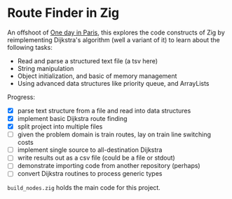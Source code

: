 # Route Finder in Zig

An offshoot of [One day in Paris](https://github.com/ewalk153/onedayinparis), this explores the code constructs of Zig by reimplementing Dijkstra's algorithm (well a variant of it) to learn about the following tasks:

 - Read and parse a structured text file (a tsv here)
 - String manipulation
 - Object initialization, and basic of memory management
 - Using advanced data structures like priority queue, and ArrayLists

Progress:
 - [x] parse text structure from a file and read into data structures
 - [x] implement basic Dijkstra route finding
 - [x] split project into multiple files
 - [ ] given the problem domain is train routes, lay on train line switching costs
 - [ ] implement single source to all-destination Dijkstra
 - [ ] write results out as a csv file (could be a file or stdout)
 - [ ] demonstrate importing code from another repository (perhaps)
 - [ ] convert Dijkstra routines to process generic types

`build_nodes.zig` holds the main code for this project.